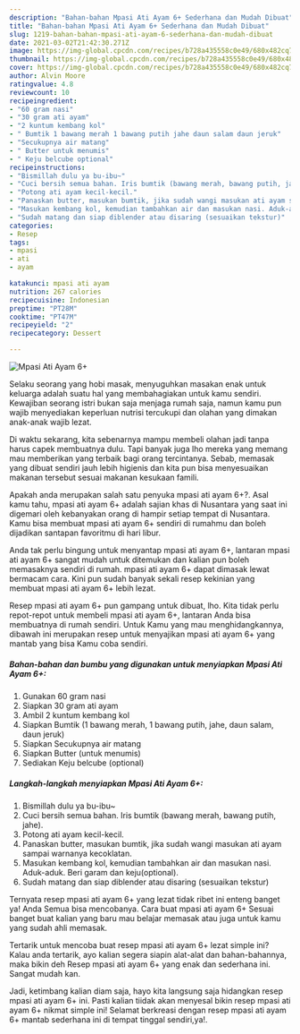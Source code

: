 ```yaml
---
description: "Bahan-bahan Mpasi Ati Ayam 6+ Sederhana dan Mudah Dibuat"
title: "Bahan-bahan Mpasi Ati Ayam 6+ Sederhana dan Mudah Dibuat"
slug: 1219-bahan-bahan-mpasi-ati-ayam-6-sederhana-dan-mudah-dibuat
date: 2021-03-02T21:42:30.271Z
image: https://img-global.cpcdn.com/recipes/b728a435558c0e49/680x482cq70/mpasi-ati-ayam-6-foto-resep-utama.jpg
thumbnail: https://img-global.cpcdn.com/recipes/b728a435558c0e49/680x482cq70/mpasi-ati-ayam-6-foto-resep-utama.jpg
cover: https://img-global.cpcdn.com/recipes/b728a435558c0e49/680x482cq70/mpasi-ati-ayam-6-foto-resep-utama.jpg
author: Alvin Moore
ratingvalue: 4.8
reviewcount: 10
recipeingredient:
- "60 gram nasi"
- "30 gram ati ayam"
- "2 kuntum kembang kol"
- " Bumtik 1 bawang merah 1 bawang putih jahe daun salam daun jeruk"
- "Secukupnya air matang"
- " Butter untuk menumis"
- " Keju belcube optional"
recipeinstructions:
- "Bismillah dulu ya bu-ibu~"
- "Cuci bersih semua bahan. Iris bumtik (bawang merah, bawang putih, jahe)."
- "Potong ati ayam kecil-kecil."
- "Panaskan butter, masukan bumtik, jika sudah wangi masukan ati ayam sampai warnanya kecoklatan."
- "Masukan kembang kol, kemudian tambahkan air dan masukan nasi. Aduk-aduk. Beri garam dan keju(optional)."
- "Sudah matang dan siap diblender atau disaring (sesuaikan tekstur)"
categories:
- Resep
tags:
- mpasi
- ati
- ayam

katakunci: mpasi ati ayam 
nutrition: 267 calories
recipecuisine: Indonesian
preptime: "PT28M"
cooktime: "PT47M"
recipeyield: "2"
recipecategory: Dessert

---
```



![Mpasi Ati Ayam 6+](https://img-global.cpcdn.com/recipes/b728a435558c0e49/680x482cq70/mpasi-ati-ayam-6-foto-resep-utama.jpg)

Selaku seorang yang hobi masak, menyuguhkan masakan enak untuk keluarga adalah suatu hal yang membahagiakan untuk kamu sendiri. Kewajiban seorang istri bukan saja menjaga rumah saja, namun kamu pun wajib menyediakan keperluan nutrisi tercukupi dan olahan yang dimakan anak-anak wajib lezat.

Di waktu  sekarang, kita sebenarnya mampu membeli olahan jadi tanpa harus capek membuatnya dulu. Tapi banyak juga lho mereka yang memang mau memberikan yang terbaik bagi orang tercintanya. Sebab, memasak yang dibuat sendiri jauh lebih higienis dan kita pun bisa menyesuaikan makanan tersebut sesuai makanan kesukaan famili. 



Apakah anda merupakan salah satu penyuka mpasi ati ayam 6+?. Asal kamu tahu, mpasi ati ayam 6+ adalah sajian khas di Nusantara yang saat ini digemari oleh kebanyakan orang di hampir setiap tempat di Nusantara. Kamu bisa membuat mpasi ati ayam 6+ sendiri di rumahmu dan boleh dijadikan santapan favoritmu di hari libur.

Anda tak perlu bingung untuk menyantap mpasi ati ayam 6+, lantaran mpasi ati ayam 6+ sangat mudah untuk ditemukan dan kalian pun boleh memasaknya sendiri di rumah. mpasi ati ayam 6+ dapat dimasak lewat bermacam cara. Kini pun sudah banyak sekali resep kekinian yang membuat mpasi ati ayam 6+ lebih lezat.

Resep mpasi ati ayam 6+ pun gampang untuk dibuat, lho. Kita tidak perlu repot-repot untuk membeli mpasi ati ayam 6+, lantaran Anda bisa membuatnya di rumah sendiri. Untuk Kamu yang mau menghidangkannya, dibawah ini merupakan resep untuk menyajikan mpasi ati ayam 6+ yang mantab yang bisa Kamu coba sendiri.

<!--inarticleads1-->

##### Bahan-bahan dan bumbu yang digunakan untuk menyiapkan Mpasi Ati Ayam 6+:

1. Gunakan 60 gram nasi
1. Siapkan 30 gram ati ayam
1. Ambil 2 kuntum kembang kol
1. Siapkan  Bumtik (1 bawang merah, 1 bawang putih, jahe, daun salam, daun jeruk)
1. Siapkan Secukupnya air matang
1. Siapkan  Butter (untuk menumis)
1. Sediakan  Keju belcube (optional)




<!--inarticleads2-->

##### Langkah-langkah menyiapkan Mpasi Ati Ayam 6+:

1. Bismillah dulu ya bu-ibu~
1. Cuci bersih semua bahan. Iris bumtik (bawang merah, bawang putih, jahe).
1. Potong ati ayam kecil-kecil.
1. Panaskan butter, masukan bumtik, jika sudah wangi masukan ati ayam sampai warnanya kecoklatan.
1. Masukan kembang kol, kemudian tambahkan air dan masukan nasi. Aduk-aduk. Beri garam dan keju(optional).
1. Sudah matang dan siap diblender atau disaring (sesuaikan tekstur)




Ternyata resep mpasi ati ayam 6+ yang lezat tidak ribet ini enteng banget ya! Anda Semua bisa mencobanya. Cara buat mpasi ati ayam 6+ Sesuai banget buat kalian yang baru mau belajar memasak atau juga untuk kamu yang sudah ahli memasak.

Tertarik untuk mencoba buat resep mpasi ati ayam 6+ lezat simple ini? Kalau anda tertarik, ayo kalian segera siapin alat-alat dan bahan-bahannya, maka bikin deh Resep mpasi ati ayam 6+ yang enak dan sederhana ini. Sangat mudah kan. 

Jadi, ketimbang kalian diam saja, hayo kita langsung saja hidangkan resep mpasi ati ayam 6+ ini. Pasti kalian tiidak akan menyesal bikin resep mpasi ati ayam 6+ nikmat simple ini! Selamat berkreasi dengan resep mpasi ati ayam 6+ mantab sederhana ini di tempat tinggal sendiri,ya!.

